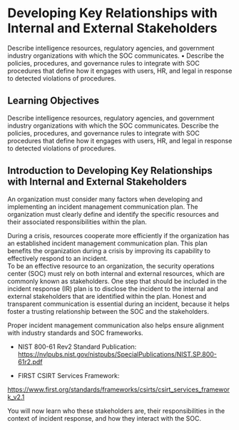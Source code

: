 # Developing Key Relationships with Internal and External Stakeholders

Describe intelligence resources, regulatory agencies, and government industry organizations with which the SOC communicates. • Describe the policies, procedures, and governance rules to integrate with SOC procedures that define how it engages with users, HR, and legal in response to detected violations of procedures. 

## Learning Objectives

Describe intelligence resources, regulatory agencies, and government industry organizations with which the SOC communicates.
Describe the policies, procedures, and governance rules to integrate with SOC procedures that define how it engages with users, HR, and legal in response to detected violations of procedures.

## Introduction to Developing Key Relationships with Internal and External Stakeholders

An organization must consider many factors when developing and  implementing an incident management communication plan. The organization  must clearly define and identify the specific resources and their  associated responsibilities within the plan.  

During a crisis, resources cooperate more efficiently if the  organization has an established incident management communication plan.  This plan benefits the organization during a crisis by improving its  capability to effectively respond to an incident.  
To be an effective resource to an  organization, the security operations center (SOC) must rely on both  internal and external resources, which are commonly known as  stakeholders. One step that should be included in the incident response  (IR) plan is to disclose the incident to the internal and external  stakeholders that are identified within the plan. Honest and transparent  communication is essential during an incident, because it helps foster a  trusting relationship between the SOC and the stakeholders.

Proper incident management communication also helps ensure alignment with industry standards and SOC frameworks. 

- NIST 800-61 Rev2 Standard Publication: 
https://nvlpubs.nist.gov/nistpubs/SpecialPublications/NIST.SP.800-61r2.pdf

- FIRST CSIRT Services Framework: 

https://www.first.org/standards/frameworks/csirts/csirt_services_framework_v2.1

You  will now learn who these stakeholders are, their responsibilities in  the context of incident response, and how they interact with the SOC.
